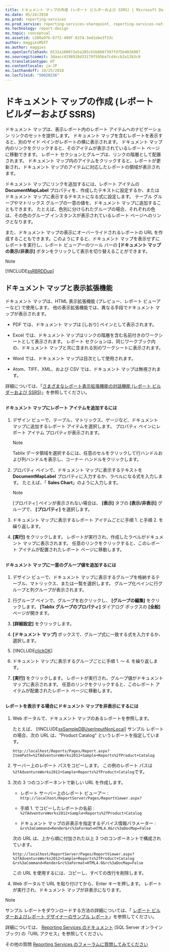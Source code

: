 ```yaml
---
title: ドキュメント マップの作成 (レポート ビルダーおよび SSRS) | Microsoft Docs
ms.date: 05/24/2018
ms.prod: reporting-services
ms.prod_service: reporting-services-sharepoint, reporting-services-native
ms.technology: report-design
ms.topic: conceptual
ms.assetid: c200a97b-67f2-499f-8374-3ed1ebe3f33c
author: maggiesMSFT
ms.author: maggies
ms.openlocfilehash: 6532a160072e5a285cb5b8687397fd75b4026907
ms.sourcegitcommit: 3daacc4198918d33179f595ba7cd4ccb2a13b3c0
ms.translationtype: HT
ms.contentlocale: ja-JP
ms.lasthandoff: 10/25/2018
ms.locfileid: "50020236"
---
```

# <a name="create-a-document-map-report-builder-and-ssrs"></a>ドキュメント マップの作成 (レポート ビルダーおよび SSRS)

ドキュメント マップは、表示レポート内のレポート アイテムへのナビゲーション リンクのセットを提供します。 ドキュメント マップを含むレポートを表示すると、別のサイド ペインがレポートの横に表示されます。 ドキュメント マップ内のリンクをクリックすると、そのアイテムが表示されているレポート ページに移動できます。 レポート セクションとグループは、リンクの階層として配置されます。 ドキュメント マップ内のアイテムをクリックすると、レポートが更新され、ドキュメント マップのアイテムに対応したレポートの領域が表示されます。  
  
 ドキュメント マップにリンクを追加するには、レポート アイテムの **DocumentMapLabel** プロパティを、作成したテキストに設定するか、またはドキュメント マップに表示するテキストになる式に設定します。 テーブル グループやマトリックス グループの一意の値を、ドキュメント マップに追加することもできます。 たとえば、色別に分けられたグループの場合、それぞれの色は、その色のグループ インスタンスが表示されているレポート ページへのリンクとなります。  
  
 また、ドキュメント マップの表示にオーバーライドされるレポートの URL を作成することもできます。このようにすると、ドキュメント マップを表示せずにレポートを実行し、レポート ビューアーのツール バーの **[ドキュメント マップの表示/非表示]** ボタンをクリックして表示を切り替えることができます。  
  
> [!NOTE]  
>  [!INCLUDE[ssRBRDDup](../../includes/ssrbrddup-md.md)]  
  
##  <a name="DocMapRenderExtensions"></a> ドキュメント マップと表示拡張機能  
 ドキュメント マップは、HTML 表示拡張機能 (プレビュー、レポート ビューアーなど) で使用します。 他の表示拡張機能では、異なる手段でドキュメント マップが表示されます。  
  
-   PDF では、ドキュメント マップは [しおり] ペインとして表示されます。  
  
-   Excel では、ドキュメント マップはリンクの階層を含む名前付きのワークシートとして表示されます。 レポート セクションは、同じワークブック内の、ドキュメント マップと共に含まれる別のワークシートに表示されます。  
  
-   Word では、ドキュメント マップは目次として使用されます。  
  
-   Atom、TIFF、XML、および CSV では、ドキュメント マップは無視されます。  
  
 詳細については、「[さまざまなレポート表示拡張機能の対話機能 &#40;レポート ビルダーおよび SSRS&#41;](../../reporting-services/report-builder/interactive-functionality-different-report-rendering-extensions.md)」を参照してください。  
  
##  <a name="AddRptItemToMap"></a>   
#### <a name="to-add-a-report-item-to-a-document-map"></a>ドキュメント マップにレポート アイテムを追加するには  
  
1.  デザイン ビューで、テーブル、マトリックス、ゲージなど、ドキュメント マップに追加するレポート アイテムを選択します。 プロパティ ペインにレポート アイテム プロパティが表示されます。  
  
    > [!NOTE]  
    >  Tablix データ領域を選択するには、任意のセルをクリックして行ハンドルおよび列ハンドルを表示し、コーナー ハンドルをクリックします。  
  
2.  プロパティ ペインで、ドキュメント マップに表示するテキストを **DocumentMapLabel** プロパティに入力するか、ラベルになる式を入力します。 たとえば、「 **Sales Chart**」のように入力します。  
  
    > [!NOTE]  
    >  [プロパティ] ペインが表示されない場合は、 **[表示]** タブの **[表示/非表示]** グループで、 **[プロパティ]** を選択します。  
  
3.  ドキュメント マップに表示するレポート アイテムごとに手順 1. と手順 2. を繰り返します。  
  
4.  **[実行]** をクリックします。 レポートが実行され、作成したラベルがドキュメント マップに表示されます。 任意のリンクをクリックすると、このレポート アイテムが配置されたレポート ページに移動します。  

  
##  <a name="AddUniqueValuesToMap"></a>   
#### <a name="to-add-unique-group-values-to-a-document-map"></a>ドキュメント マップに一意のグループ値を追加するには  
  
1.  デザイン ビューで、ドキュメント マップに表示するグループを格納するテーブル、マトリックス、または一覧を選択します。 グループ化ペインに行グループと列グループが表示されます。  
  
2.  行グループ ペインで、グループを右クリックし、 **[グループの編集]** をクリックします。 **[Tablix グループのプロパティ]** ダイアログ ボックスの **[全般]** ページが開きます。  
  
3.  **[詳細設定]** をクリックします。  
  
4.  **[ドキュメント マップ]** ボックスで、グループ式に一致する式を入力するか、選択します。  
  
5.  [!INCLUDE[clickOK](../../includes/clickok-md.md)]  
  
6.  ドキュメント マップに表示するグループごとに手順 1. ～ 4. を繰り返します。  
  
7.  **[実行]** をクリックします。 レポートが実行され、グループ値がドキュメント マップに表示されます。 任意のリンクをクリックすると、このレポート アイテムが配置されたレポート ページに移動します。  
  
##  <a name="HideMapWhenViewRpt"></a>   
#### <a name="to-hide-the-document-map-when-you-view-a-report"></a>レポートを表示する場合にドキュメント マップを非表示にするには  
  
1.  Web ポータルで、ドキュメント マップのあるレポートを参照します。  
  
     たとえば、 [!INCLUDE[ssSampleDBUserInputNonLocal](../../includes/sssampledbuserinputnonlocal-md.md)] サンプル レポートの場合、次の URL は、"Product Catalog" というレポートを指定しています。  
  
    ```  
    http://localhost/Reports/Pages/Report.aspx?ItemPath=%2fAdventureWorks2012+Sample+Reports%2fProduct+Catalog  
    ```  
  
2.  サーバー上のレポート パスをコピーします。 この例のレポート パスは `%2fAdventureWorks2012+Sample+Reports%2fProduct+Catalog`です。  
  
3.  次の 3 つのコンポーネントで新しい URL を作成します。  
  
    -   レポート サーバー上のレポート ビューアー : `http://localhost/ReportServer/Pages/ReportViewer.aspx?`  
  
    -   手順 1. でコピーしたレポートの名前 : `%2fAdventureWorks2012+Sample+Reports%2fProduct+Catalog`  
  
    -   ドキュメント マップの非表示を指定するデバイス情報パラメーター : `&rs%3aCommand=Render&rc%3aFormat=HTML4.0&rc%3aDocMap=False`  
  
     次の URL は、上から順に付加された以上 3 つのコンポーネントで構成されています。  
  
    ```  
    http://localhost/ReportServer/Pages/ReportViewer.aspx?  
    %2fAdventureWorks2012+Sample+Reports%2fProduct+Catalog  
    &rs%3aCommand=Render&rc%3aFormat=HTML4.0&rc%3aDocMap=False  
    ```  
  
     この URL を使用するには、コピーし、すべての改行を削除します。  
  
4.  Web ポータルで URL を貼り付けてから、Enter キーを押します。 レポートが実行され、ドキュメント マップが非表示になります。  
  
> [!NOTE]  
>  サンプル レポートをダウンロードする方法の詳細については、「 [レポート ビルダーおよびレポート デザイナーのサンプル レポート](https://go.microsoft.com/fwlink/?LinkId=198283)」を参照してください。  
>   
>  詳細については、 [Reporting Services のドキュメント](https://go.microsoft.com/fwlink/?linkid=121312) (SQL Server オンライン ブック) の「URL アクセス」を参照してください。  


その他の質問 [Reporting Services のフォーラムに質問してみてください](https://go.microsoft.com/fwlink/?LinkId=620231)

